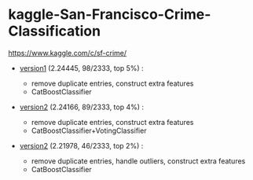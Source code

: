 # kaggle-San-Francisco-Crime-Classification

https://www.kaggle.com/c/sf-crime/

- [version1](https://nbviewer.jupyter.org/github/qinhanmin2014/kaggle-San-Francisco-Crime-Classification/blob/master/version1.ipynb)
(2.24445, 98/2333, top 5%) :
  - remove duplicate entries, construct extra features
  - CatBoostClassifier

- [version2](https://nbviewer.jupyter.org/github/qinhanmin2014/kaggle-San-Francisco-Crime-Classification/blob/master/version2.ipynb)
(2.24166, 89/2333, top 4%) :
  - remove duplicate entries, construct extra features
  - CatBoostClassifier+VotingClassifier

- [version2](https://nbviewer.jupyter.org/github/qinhanmin2014/kaggle-San-Francisco-Crime-Classification/blob/master/version2.ipynb)
(2.21978, 46/2333, top 2%) :
  - remove duplicate entries, handle outliers, construct extra features
  - CatBoostClassifier
